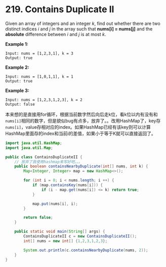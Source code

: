 
# 219. Contains Duplicate II

Given an array of integers and an integer *k*, find out whether there are two distinct indices *i* and *j* in the array such that **nums[i] = nums[j]** and the **absolute** difference between *i* and *j* is at most *k*.

**Example 1:**

```
Input: nums = [1,2,3,1], k = 3
Output: true
```

**Example 2:**

```
Input: nums = [1,0,1,1], k = 1
Output: true
```

**Example 3:**

```
Input: nums = [1,2,3,1,2,3], k = 2
Output: false
```

本来想的是直接用for循环，根据当前数字然后向后走k位，看k位以内有没有和`nums[i]`相同的数字，但是貌似bug有点多，放弃了。。改用HashMap了，key存`nums[i]`，value存相对应的index。如果HashMap已经有该key则可以计算HashMap里面存的index和当前i的差值，如果小于等于K就可以直接返回了。

```java
import java.util.HashMap;
import java.util.Map;

public class ContainsDuplicateII {
    // 放弃了我使用hashmap来写好吧。。。
    public boolean containsNearbyDuplicate(int[] nums, int k) {
        Map<Integer, Integer> map = new HashMap<>();

        for (int i = 0; i < nums.length; i ++) {
            if (map.containsKey(nums[i])) {
                if (i - map.get(nums[i]) <= k) return true;
            }

            map.put(nums[i], i);
        }

        return false;
    }

    public static void main(String[] args) {
        ContainsDuplicateII c = new ContainsDuplicateII();
        int[] nums = new int[] {1,2,3,1,2,3};

        System.out.println(c.containsNearbyDuplicate(nums, 2));
    }
}
```